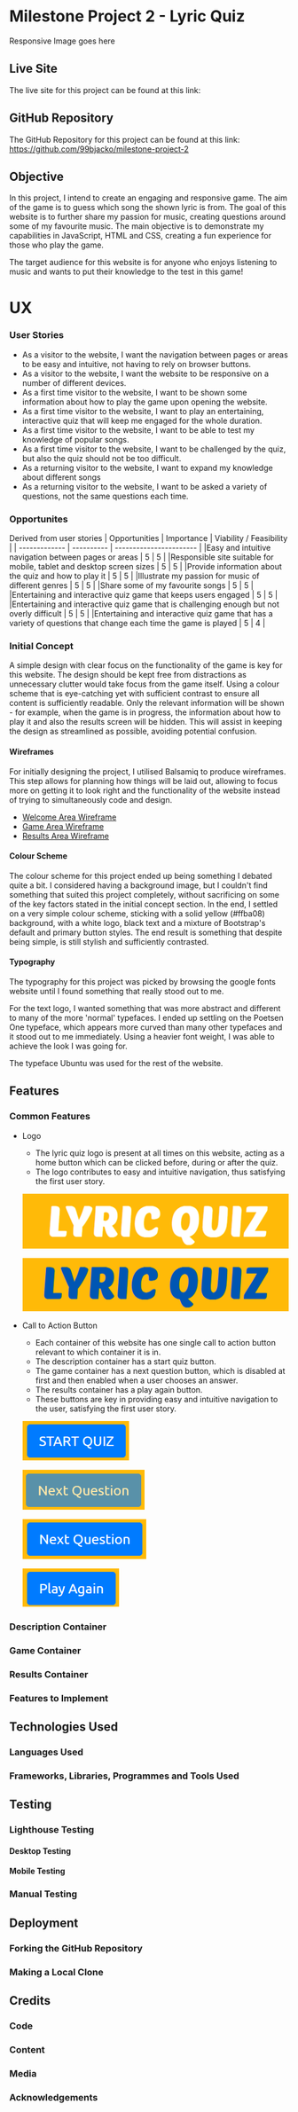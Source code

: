 # Milestone Project 2 - Lyric Quiz

Responsive Image goes here

## Live Site

The live site for this project can be found at this link:

## GitHub Repository

The GitHub Repository for this project can be found at this link: <https://github.com/99bjacko/milestone-project-2>

## Objective

In this project, I intend to create an engaging and responsive game. The aim of the game is to guess which song the shown lyric is from. The goal of this website is to further share my passion for music, creating questions around some of my favourite music. The main objective is to demonstrate my capabilities in JavaScript, HTML and CSS, creating a fun experience for those who play the game.

The target audience for this website is for anyone who enjoys listening to music and wants to put their knowledge to the test in this game!

# UX

### User Stories

- As a visitor to the website, I want the navigation between pages or areas to be easy and intuitive, not having to rely on browser buttons.
- As a visitor to the website, I want the website to be responsive on a number of different devices.
- As a first time visitor to the website, I want to be shown some information about how to play the game upon opening the website.
- As a first time visitor to the website, I want to play an entertaining, interactive quiz that will keep me engaged for the whole duration.
- As a first time visitor to the website, I want to be able to test my knowledge of popular songs.
- As a first time visitor to the website, I want to be challenged by the quiz, but also the quiz should not be too difficult.
- As a returning visitor to the website, I want to expand my knowledge about different songs
- As a returning visitor to the website, I want to be asked a variety of questions, not the same questions each time.

### Opportunites

Derived from user stories
| Opportunities | Importance | Viability / Feasibility |
| ------------- | ---------- | ----------------------- |
|Easy and intuitive navigation between pages or areas | 5 | 5 |
|Responsible site suitable for mobile, tablet and desktop screen sizes | 5 | 5 |
|Provide information about the quiz and how to play it | 5 | 5 |
|Illustrate my passion for music of different genres | 5 | 5 |
|Share some of my favourite songs | 5 | 5 |
|Entertaining and interactive quiz game that keeps users engaged | 5 | 5 |
|Entertaining and interactive quiz game that is challenging enough but not overly difficult | 5 | 5 |
|Entertaining and interactive quiz game that has a variety of questions that change each time the game is played | 5 | 4 |

### Initial Concept

A simple design with clear focus on the functionality of the game is key for this website. The design should be kept free from distractions as unnecessary clutter would take focus from the game itself. Using a colour scheme that is eye-catching yet with sufficient contrast to ensure all content is sufficiently readable. Only the relevant information will be shown - for example, when the game is in progress, the information about how to play it and also the results screen will be hidden. This will assist in keeping the design as streamlined as possible, avoiding potential confusion.

#### Wireframes

For initially designing the project, I utilised Balsamiq to produce wireframes. This step allows for planning how things will be laid out, allowing to focus more on getting it to look right and the functionality of the website instead of trying to simultaneously code and design.

- [Welcome Area Wireframe](./docs/wireframes/welcome_wireframe.png)
- [Game Area Wireframe](./docs/wireframes/game_wireframe.png)
- [Results Area Wireframe](./docs/wireframes/results_wireframe.png)

#### Colour Scheme

The colour scheme for this project ended up being something I debated quite a bit. I considered having a background image, but I couldn't find something that suited this project completely, without sacrificing on some of the key factors stated in the initial concept section. In the end, I settled on a very simple colour scheme, sticking with a solid yellow (#ffba08) background, with a white logo, black text and a mixture of Bootstrap's default and primary button styles. The end result is something that despite being simple, is still stylish and sufficiently contrasted.

#### Typography

The typography for this project was picked by browsing the google fonts website until I found something that really stood out to me. 

For the text logo, I wanted something that was more abstract and different to many of the more 'normal' typefaces. I ended up settling on the Poetsen One typeface, which appears more curved than many other typefaces and it stood out to me immediately. Using a heavier font weight, I was able to achieve the look I was going for.

The typeface Ubuntu was used for the rest of the website.

## Features

### Common Features

- Logo

    - The lyric quiz logo is present at all times on this website, acting as a home button which can be clicked before, during or after the quiz.
    - The logo contributes to easy and intuitive navigation, thus satisfying the first user story.
    
    ![Logo](./docs/readme/logo.png)

    ![Logo Highlighted](./docs/readme/logo_highlighted.png)

- Call to Action Button
    
    - Each container of this website has one single call to action button relevant to which container it is in.
    - The description container has a start quiz button.
    - The game container has a next question button, which is disabled at first and then enabled when a user chooses an answer.
    - The results container has a play again button.
    - These buttons are key in providing easy and intuitive navigation to the user, satisfying the first user story.

    ![Start Button](./docs/readme/start_quiz_button.png)

    ![Next Question Button Disabled](./docs/readme/next_question_button_disabled.png)

    ![Next Question Button](./docs/readme/next_question_button.png)

    ![Play Again Button](./docs/readme/play_again_button.png)

### Description Container

### Game Container

### Results Container

### Features to Implement

## Technologies Used

### Languages Used

### Frameworks, Libraries, Programmes and Tools Used

## Testing

### Lighthouse Testing

#### Desktop Testing

#### Mobile Testing

### Manual Testing

## Deployment

### Forking the GitHub Repository

### Making a Local Clone

## Credits

### Code

### Content

### Media

### Acknowledgements